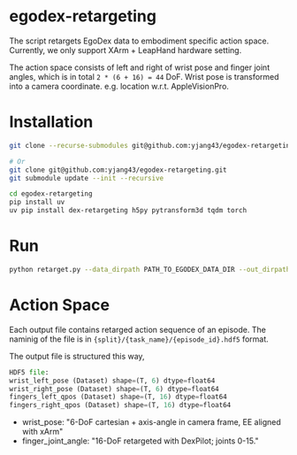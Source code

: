 # egodex-retargeting

The script retargets EgoDex data to embodiment specific action space.
Currently, we only support XArm + LeapHand hardware setting.

The action space consists of left and right of wrist pose and finger joint angles, which is in total `2 * (6 + 16) = 44` DoF.
Wrist pose is transformed into a camera coordinate. e.g. location w.r.t. AppleVisionPro.

# Installation

```bash
git clone --recurse-submodules git@github.com:yjang43/egodex-retargeting.git

# Or
git clone git@github.com:yjang43/egodex-retargeting.git
git submodule update --init --recursive

```

```bash
cd egodex-retargeting
pip install uv
uv pip install dex-retargeting h5py pytransform3d tqdm torch
```

# Run

```bash
python retarget.py --data_dirpath PATH_TO_EGODEX_DATA_DIR --out_dirpath PATH_TO_OUTPUT_DIR
```

# Action Space
Each output file contains retarged action sequence of an episode.
The naminig of the file is in `{split}/{task_name}/{episode_id}.hdf5` format.

The output file is structured this way,
```python
HDF5 file:
wrist_left_pose (Dataset) shape=(T, 6) dtype=float64
wrist_right_pose (Dataset) shape=(T, 6) dtype=float64
fingers_left_qpos (Dataset) shape=(T, 16) dtype=float64
fingers_right_qpos (Dataset) shape=(T, 16) dtype=float64
```

* wrist_pose: "6-DoF cartesian + axis-angle in camera frame, EE aligned with xArm"
* finger_joint_angle: "16-DoF retargeted with DexPilot; joints 0-15."
